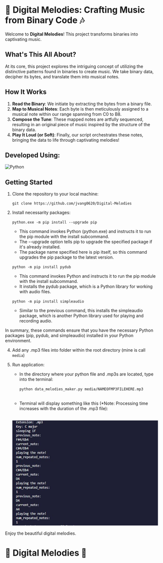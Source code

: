 # 🎼 Digital Melodies: Crafting Music from Binary Code 🎶

Welcome to **Digital Melodies**! This project transforms binaries into captivating music.

## What's This All About?

At its core, this project explores the intriguing concept of utilizing the distinctive patterns found in binaries to create music. We take binary data, decipher its bytes, and translate them into musical notes.

## How It Works

1. **Read the Binary**: We initiate by extracting the bytes from a binary file.
2. **Map to Musical Notes**: Each byte is then meticulously assigned to a musical note within our range spanning from C0 to B8.
3. **Compose the Tune**: These mapped notes are artfully sequenced, resulting in an original piece of music inspired by the structure of the binary data.
4. **Play It Loud (or Soft)**: Finally, our script orchestrates these notes, bringing the data to life through captivating melodies!

## Developed Using:

![Python](https://img.shields.io/badge/-Python-white?style=for-the-badge&logo=python)

## Getting Started

1. Clone the repository to your local machine:

   <pre><code>git clone https://github.com/jvang0620/Digital-Melodies</code></pre>

2. Install necessarity packages:

   `python.exe -m pip install --upgrade pip`

   - This command invokes Python (python.exe) and instructs it to run the pip module with the install subcommand.
   - The --upgrade option tells pip to upgrade the specified package if it's already installed.
   - The package name specified here is pip itself, so this command upgrades the pip package to the latest version.

   `python -m pip install pydub`

   - This command invokes Python and instructs it to run the pip module with the install subcommand.
   - It installs the pydub package, which is a Python library for working with audio files.

   `python -m pip install simpleaudio`

   - Similar to the previous command, this installs the simpleaudio package, which is another Python library used for playing and recording audio.

In summary, these commands ensure that you have the necessary Python packages (pip, pydub, and simpleaudio) installed in your Python environment.

4. Add any .mp3 files into folder within the root directory (mine is call `media`)
   <br />

5. Run application:

   - In the directory where your python file and .mp3s are located, type into the terminal:

     `python data_melodies_maker.py media/NAMEOFMP3FILEHERE.mp3`

    <br />

   - Terminal will display something like this (\*Note: Processing time increases with the duration of the .mp3 file):

    <br />

    <p align="center">
        <img src="imgs/snippit-of-program.JPG" alt="Menu Screen" width="auto">
    <p>

Enjoy the beautiful digital melodies.

# 🎵 Digital Melodies 🎵
